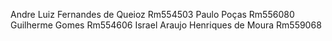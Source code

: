 Andre Luiz Fernandes de Queioz Rm554503
Paulo Poças Rm556080
Guilherme Gomes Rm554606
Israel  Araujo Henriques de Moura Rm559068
